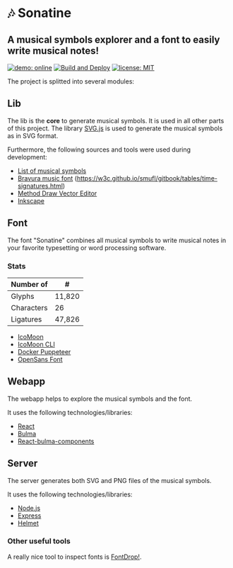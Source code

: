 # :notes: Sonatine

## A musical symbols explorer and a font to easily write musical notes!

<a href="https://www.sonatine.ml" target="_blank"><img src="https://img.shields.io/badge/demo-online-3273dc.svg" alt="demo: online"></a>
[![Build and Deploy](https://github.com/FranzDiebold/sonatine/actions/workflows/deploy.yml/badge.svg)](https://github.com/FranzDiebold/sonatine/actions/workflows/deploy.yml)
[![license: MIT](https://img.shields.io/badge/license-MIT-brightgreen.svg)](./LICENSE.md)

The project is splitted into several modules:

## Lib

The lib is the **core** to generate musical symbols. It is used in all other parts of this project.
The library [SVG.js](https://github.com/svgdotjs/svg.js) is used to generate the musical symbols as in SVG format.

Furthermore, the following sources and tools were used during development:

- [List of musical symbols](https://en.wikipedia.org/wiki/List_of_musical_symbols)
- [Bravura music font](https://github.com/steinbergmedia/bravura) (https://w3c.github.io/smufl/gitbook/tables/time-signatures.html)
- [Method Draw Vector Editor](https://editor.method.ac)
- [Inkscape](https://gitlab.com/inkscape/inkscape)

## Font

The font "Sonatine" combines all musical symbols to write musical notes in your favorite typesetting or word processing software.

### Stats

| Number of  | #      |
|------------|--------|
| Glyphs     | 11,820 |
| Characters | 26     |
| Ligatures  | 47,826 |

- [IcoMoon](https://icomoon.io)
- [IcoMoon CLI](https://github.com/Yuyz0112/icomoon-cli)
- [Docker Puppeteer](https://github.com/buildkite/docker-puppeteer)
- [OpenSans Font](https://github.com/googlefonts/opensans)

## Webapp

The webapp helps to explore the musical symbols and the font.

It uses the following technologies/libraries:

- [React](https://github.com/facebook/react/)
- [Bulma](https://github.com/jgthms/bulma)
- [React-bulma-components](https://github.com/couds/react-bulma-components)

## Server

The server generates both SVG and PNG files of the musical symbols.

It uses the following technologies/libraries:

- [Node.js](https://github.com/nodejs/node)
- [Express](https://github.com/expressjs/express)
- [Helmet](https://github.com/helmetjs/helmet)

### Other useful tools

A really nice tool to inspect fonts is [FontDrop!](https://fontdrop.info).
